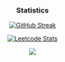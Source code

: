 <div align="center">
  <h3>Statistics</h3>

  [![GitHub Streak](https://streak-stats.demolab.com?user=fchrgrib&theme=github-dark-blue)](https://git.io/streak-stats)
  
  
  [![Leetcode Stats](https://leetcard.jacoblin.cool/fchrgrib?theme=dark&font=Padauk&extension=heatmap)](https://leetcard.jacoblin.cool/fchrgrib?theme=dark&font=Padauk&extension=heatmap)
  
  <p margin-top: 20px/>
  <p align="center">
  <a href="https://skillicons.dev">
    <img src="https://skillicons.dev/icons?i=java,kotlin,androidstudio,sqlite,py,go,git,github" />
  </a>
</p>

 
